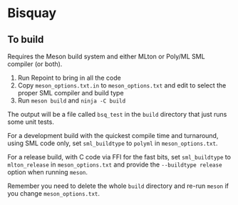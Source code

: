 
# Bisquay

## To build

Requires the Meson build system and either MLton or Poly/ML SML
compiler (or both).

1. Run Repoint to bring in all the code
2. Copy `meson_options.txt.in` to `meson_options.txt` and edit to
select the proper SML compiler and build type
3. Run `meson build` and `ninja -C build`

The output will be a file called `bsq_test` in the `build` directory
that just runs some unit tests.

For a development build with the quickest compile time and turnaround,
using SML code only, set `sml_buildtype` to `polyml` in
`meson_options.txt`.

For a release build, with C code via FFI for the fast bits, set
`sml_buildtype` to `mlton_release` in `meson_options.txt` and provide
the `--buildtype release` option when running `meson`.

Remember you need to delete the whole `build` directory and re-run
`meson` if you change `meson_options.txt`.

